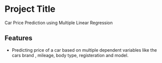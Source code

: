 
# Project Title

Car Price Prediction using Multiple Linear Regression


## Features

- Predicting price of a car based on multiple dependent variables like the cars brand , mileage, body type, registeration and model.




